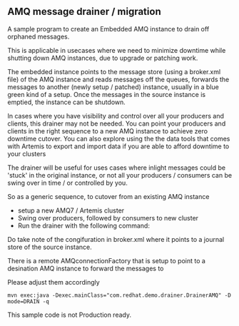 ## AMQ message drainer / migration

A sample program to create an Embedded AMQ instance to drain off orphaned messages.

This is applicable in usecases where we need to minimize downtime while shutting down AMQ instances, due to upgrade or patching work.

The embedded instance points to the message store  (using a broker.xml file) of the AMQ instance and reads messages off the queues, forwards the messages to another (newly setup / patched) instance, usually in a blue green kind of a setup.
Once the messages in the source instance is emptied, the instance can be shutdown.

In cases where you have visibility and control over all your producers and clients, this drainer may not be needed. You can point your producers and clients in the right sequence to a new AMQ instance to achieve zero downtime cutover. You can also explore using the the data tools that comes with Artemis to export and import data if you are able to afford downtime to your clusters

The drainer will be useful for uses cases where inlight messages could be 'stuck' in the original instance, or not all your producers / consumers can be swing over in time / or controlled by you.

So as a generic sequence, to cutover from an existing AMQ instance

- setup a new AMQ7 / Artemis cluster 
- Swing over producers, followed by consumers to new cluster
- Run the drainer with the following command:

Do take note of the congifuration in broker.xml where it points to a journal store of the source instance.

There is a remote AMQconnectionFactory that is setup to point to a desination AMQ instance to forward the messages to

Please adjust them accordingly

    mvn exec:java -Dexec.mainClass="com.redhat.demo.drainer.DrainerAMQ" -D mode=DRAIN -q


This sample code is not Production ready.